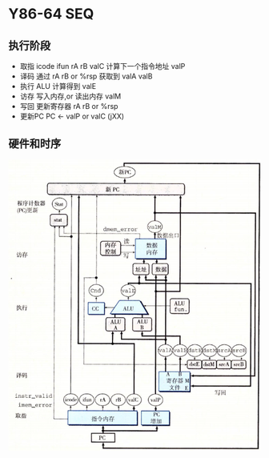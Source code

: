 # Y86-64 SEQ

## 执行阶段

* 取指 icode ifun rA rB valC 计算下一个指令地址 valP
* 译码 通过 rA rB or %rsp 获取到 valA valB
* 执行 ALU 计算得到 valE
* 访存 写入内存,or 读出内存 valM
* 写回 更新寄存器 rA rB or %rsp
* 更新PC PC <- valP or valC (jXX)

## 硬件和时序

![硬件](./img/4.3.1.png)